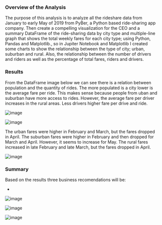 ### Overview of the Analysis

The purpose of this analysis is to analyze all the rideshare data from January to early May of 2019 from PyBer, a Python based ride-sharing app company. Then create a compelling visualization for the CEO and a summary DataFrame of the ride-sharing data by city type and multiple-line graph that shows the total weekly fares for each city type; using Python, Pandas and Matplotlib., so in Jupiter Notebook and Matplotlib I created some charts to show the relationship between the type of city; urban, suburban and rural. Also, the relationship between the number of drivers and riders as well as the percentage of total fares, riders and drivers.

### Results

From the DataFrame image below we can see there is a relation between population and the quantity of rides. The more populated is a city lower is the average fare per ride. This makes sense because people from uban and suburban have more access to rides. However, the average fare per driver increases in the rural areas. Less drivers higher fare per drive and ride. 

![image](https://user-images.githubusercontent.com/95327338/151478087-b1feb126-094d-41dc-8bca-a37b4dae7423.png)

![image](https://user-images.githubusercontent.com/95327338/151478112-f1323b77-8447-42b5-afa6-b870fdbff704.png)

The urban fares were higher in February and March, but the fares dropped in April.
The suburban fares were higher in February and then dropped for March and April. However, it seems to increase for May.
The rural fares increased in late February and late March, but the fares dropped in April.

![image](https://user-images.githubusercontent.com/95327338/151479242-b60b9db7-baeb-4ff6-80db-118c0a5db5a9.png)

### Summary

Based on the results three business recomendations will be:

* 

![image](https://user-images.githubusercontent.com/95327338/151480573-4640b897-2cfb-4ffb-8c3c-b03a1ede0e01.png)

![image](https://user-images.githubusercontent.com/95327338/151480731-8807511d-484d-4c81-b31a-e0f27c36570f.png)

![image](https://user-images.githubusercontent.com/95327338/151480761-c2c59464-16c3-4988-835a-7dc4624bca80.png)





